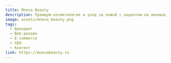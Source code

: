 ```yaml
---
title: Mneva Beauty
description: Премиум-косметология и уход за кожей с акцентом на инновационные технологии
image: assets/mneva_beauty.png
tags:
  - Брендинг
  - Веб-дизайн
  - E-commerce
  - SEO
  - Контент
link: https://mnevabeauty.ru
---
```

